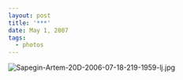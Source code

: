 ```yaml
---
layout: post
title: '***'
date: May 1, 2007
tags:
  - photos
---
```


![Sapegin-Artem-20D-2006-07-18-219-1959-lj.jpg](upload://Sapegin-Artem-20D-2006-07-18-219-1959-lj.jpg)
